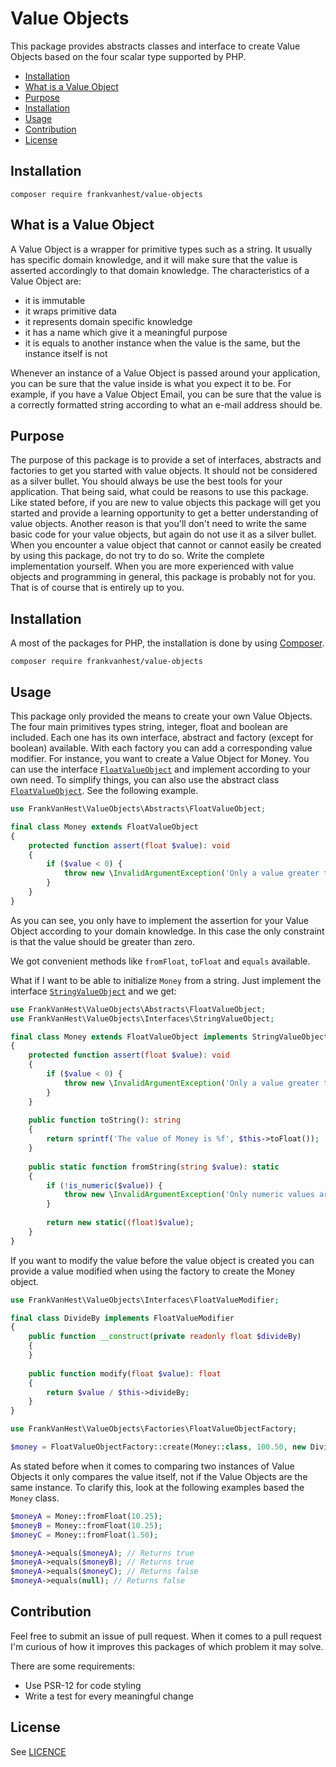 # Value Objects

This package provides abstracts classes and interface to create Value Objects based on the four scalar type supported by
PHP.

* [Installation](#installation)
* [What is a Value Object](#what-is-a-value-object)
* [Purpose](#purpose)
* [Installation](#installation)
* [Usage](#usage)
* [Contribution](#contribution)
* [License](#license)

## Installation

```
composer require frankvanhest/value-objects
```

## What is a Value Object

A Value Object is a wrapper for primitive types such as a string. It usually has specific domain knowledge, and it will
make sure that the value is asserted accordingly to that domain knowledge. The characteristics of a Value Object are:

- it is immutable
- it wraps primitive data
- it represents domain specific knowledge
- it has a name which give it a meaningful purpose
- it is equals to another instance when the value is the same, but the instance itself is not

Whenever an instance of a Value Object is passed around your application, you can be sure that the value inside is what
you expect it to be. For example, if you have a Value Object Email, you can be sure that the value is a correctly
formatted string according to what an e-mail address should be.

## Purpose

The purpose of this package is to provide a set of interfaces, abstracts and factories to get you started with value
objects. It should not be considered as a silver bullet. You should always be use the best tools for your application.
That being said, what could be reasons to use this package. Like stated before, if you are new to value objects this
package will get you started and provide a learning opportunity to get a better understanding of value objects.
Another reason is that you'll don't need to write the same basic code for your value objects, but again do not use it as
a silver bullet. When you encounter a value object that cannot or cannot easily be created by using this package, do not
try to do so. Write the complete implementation yourself.
When you are more experienced with value objects and programming in general, this package is probably not for you.
That is of course that is entirely up to you.

## Installation

A most of the packages for PHP, the installation is done by using [Composer](https://getcomposer.org).

```shell
composer require frankvanhest/value-objects
```

## Usage

This package only provided the means to create your own Value Objects. The four main primitives types string, integer,
float and boolean are included. Each one has its own interface, abstract and factory (except for boolean) available.
With each factory you can add a corresponding value modifier.
For instance, you want to create a Value Object
for Money. You can use the interface [`FloatValueObject`](src/Interfaces/FloatValueObject.php) and implement according
to your own need. To simplify things, you can also use the abstract
class  [`FloatValueObject`](src/Abstracts/FloatValueObject.php). See the following example.

```php
use FrankVanHest\ValueObjects\Abstracts\FloatValueObject;

final class Money extends FloatValueObject
{
    protected function assert(float $value): void
    {
        if ($value < 0) {
            throw new \InvalidArgumentException('Only a value greater than zero is allowed');
        }
    }
}
```

As you can see, you only have to implement the assertion for your Value Object according to your domain knowledge. In
this case the only constraint is that the value should be greater than zero.

We got convenient methods like `fromFloat`, `toFloat` and `equals` available.

What if I want to be able to initialize `Money` from a string. Just implement the
interface [`StringValueObject`](src/Interfaces/StringValueObject.php) and we get:

```php
use FrankVanHest\ValueObjects\Abstracts\FloatValueObject;
use FrankVanHest\ValueObjects\Interfaces\StringValueObject;

final class Money extends FloatValueObject implements StringValueObject
{
    protected function assert(float $value): void
    {
        if ($value < 0) {
            throw new \InvalidArgumentException('Only a value greater than zero is allowed');
        }
    }
    
    public function toString(): string
    {
        return sprintf('The value of Money is %f', $this->toFloat());
    }
    
    public static function fromString(string $value): static
    {
        if (!is_numeric($value)) {
            throw new \InvalidArgumentException('Only numeric values are allowed');
        }
        
        return new static((float)$value);
    }
}
```

If you want to modify the value before the value object is created you can provide a value modified when using the
factory to create the Money object.

```php
use FrankVanHest\ValueObjects\Interfaces\FloatValueModifier;

final class DivideBy implements FloatValueModifier
{
    public function __construct(private readonly float $divideBy)
    {    
    }
    
    public function modify(float $value): float
    {
        return $value / $this->divideBy;
    }
}
```
```php
use FrankVanHest\ValueObjects\Factories\FloatValueObjectFactory;

$money = FloatValueObjectFactory::create(Money::class, 100.50, new DivideBy(10));
```

As stated before when it comes to comparing two instances of Value Objects it only compares the value itself, not if the
Value Objects are the same instance. To clarify this, look at the following examples based the `Money` class.

```php
$moneyA = Money::fromFloat(10.25);
$moneyB = Money::fromFloat(10.25);
$moneyC = Money::fromFloat(1.50);

$moneyA->equals($moneyA); // Returns true
$moneyA->equals($moneyB); // Returns true
$moneyA->equals($moneyC); // Returns false
$moneyA->equals(null); // Returns false
```

## Contribution

Feel free to submit an issue of pull request. When it comes to a pull request I'm curious of how it improves this
packages of which problem it may solve.

There are some requirements:

- Use PSR-12 for code styling
- Write a test for every meaningful change

## License

See [LICENCE](LICENSE.md)
